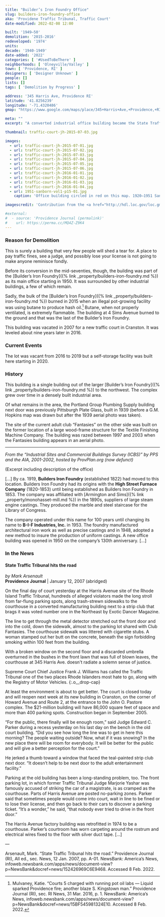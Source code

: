 ```yaml
---
title: "Builder’s Iron Foundry Office"
slug: builders-iron-foundry-office
aka: 'Providene Traffic Tribunal, Traffic Court'
date-modified: 2022-02-08 12:00

built: '1949–50'
demolition: '2015-2016'
redeveloped: '1974'
units:
decade: '1940-1949'
date-added: '2022'
categories: [ '#UsedToBeThere' ]
neighborhoods: [ 'Olneyville/Valley' ]
town: [ 'Providence, RI' ]
designers: [ 'Designer Unknown' ]
people: []
lists: []
tags: [ 'Demolition by Progress' ]

address: '345 Harris Ave, Providence RI'
latitude: '41.8256239'
longitude: '-71.4320486'
gmap: "https://www.google.com/maps/place/345+Harris+Ave,+Providence,+RI+02909/@41.8256239,-71.4320486,20z/data=!4m13!1m7!3m6!1s0x89e4459910c31c73:0x2406ee2a749e42d5!2sHarris+Ave,+Providence,+RI!3b1!8m2!3d41.825502!4d-71.4312409!3m4!1s0x89e445a0f22cb0cb:0x975da3abb511e5b9!8m2!3d41.8258013!4d-71.4318042"

meta: ""
excerpt: "A converted industrial office building became the State Traffic Tribunal but closed for better digs"

thumbnail: traffic-court-jh-2015-07-03.jpg

images:
  - url: traffic-court-jh-2015-07-01.jpg
  - url: traffic-court-jh-2015-07-02.jpg
  - url: traffic-court-jh-2015-07-03.jpg
  - url: traffic-court-jh-2015-07-04.jpg
  - url: traffic-court-jh-2015-07-05.jpg
  - url: traffic-court-jh-2015-07-06.jpg
  - url: traffic-court-jh-2016-01-01.jpg
  - url: traffic-court-jh-2016-01-02.jpg
  - url: traffic-court-jh-2016-01-03.jpg
  - url: traffic-court-jh-2016-01-04.jpg
  - url: 1951-sanborn-vol1-p15-01.jpg
    caption: 'Office building circled in red on this map. 1920–1951 Sanborn Map, Volume 1, Plate 15 — Library of Congress, Geography and Map Division'

imagescredit: 'Contribution from the <a href="http://hdl.loc.gov/loc.gmd/g3774pm.g3774pm_g08099195101" target="_blank">Library of Congress</a>'

#external:
#  - source: 'Providence Journal (permalink)'
#    url: https://perma.cc/MQ4Z-Z9K4
---
```


### Reason for Demolition

This is surely a building that very few people will shed a tear for. A place to pay traffic fines, see a judge, and possibly lose your license is not going to make anyone reminisce fondly. 

Before its conversion in the mid-seventies, though, the building was part of the [Builder’s Iron Foundry]({% link _property/builders-iron-foundry.md %}) as its main office starting in 1950. It was surrounded by other industrial buildings, a few of which remain. 

Sadly, the bulk of the [Builder’s Iron Foundry]({% link _property/builders-iron-foundry.md %}) burned in 2015 when an illegal pot-growing facility was using butane to produce hash oil.[^1] Butane, when not properly ventilated, is extremely flammable. The building at 4 Sims Avenue burned to the ground and that was the last of the Builder’s Iron Foundry. 

[^1]: Mulvaney, Katie. “Courts 5 charged with running pot oil labs — Liquid sparked Providence fire; another blaze S. Kingstown man.” Providence Journal (RI), sec. RI News, 31 Mar. 2016, p. 1. NewsBank: America’s News, infoweb.newsbank.com/apps/news/document-view?p=NewsBank&docref=news/15BF545981324E10. Accessed 8 Feb. 2022.

This building was vacated in 2007 for a new traffic court in Cranston. It was leveled about nine years later in 2016. 


### Current Events

The lot was vacant from 2016 to 2019 but a self-storage facility was built here starting in 2020. 


### History

This building is a single building out of the larger [Builder’s Iron Foundry]({% link _property/builders-iron-foundry.md %}) to the northwest. The complex grew over time in a densely built industrial area. 

Of what remains in the area, the Portland Group Plumbing Supply building next door was previously Pittsburgh Plate Glass, built in 1939 (before a G.M. Hopkins map was drawn but after the 1939 aerial photo was taken). 

The site of the current adult club “Fantasies” on the other side was built on the former location of a large wood-frame structure for the Textile Finishing Machine Company. The building was razed between 1997 and 2003 when the Fantasies building appears in an aerial photo.  

***

_From the “Industrial Sites and Commercial Buildings Survey (ICBS)” by PPS and the AIA, 2001-2002, hosted by ProvPlan.org (now defunct)_

(Excerpt including description of the office)

[…] By ca. 1919, **Builders Iron Foundry** (established 1822) had moved to this location. Builders Iron Foundry had its origins with the **High Street Furnace Company** (1820-1853) until being established as Builders Iron Foundry in 1853. The company was affiliated with [Armington and Sims]({% link _property/monohasset-mill.md %}) in the 1890s, suppliers of large steam engine castings. They produced the marble and steel staircase for the Library of Congress.

The company operated under this name for 100 years until changing its name to **B-I-F Industries, Inc.** in 1953. The foundry manufactured architectural iron work as well as precise castings and in 1948, adopted a new method to insure the production of uniform castings. A new office building was opened in 1950 on the company’s 130th anniversary. […]


### In the News

#### State Traffic Tribunal hits the road

_by Mark Arsenault_  
**Providence Journal** | January 12, 2007 (abridged)

On the final day of court yesterday at the Harris Avenue site of the Rhode Island Traffic Tribunal, hundreds of alleged violators made the long stroll from far-flung parking spots, along trash-strewn sidewalks to the courthouse in a converted manufacturing building next to a strip club that brags it was voted number one in the Northeast by Exotic Dancer Magazine.

The line to get through the metal detector stretched out the front door and into the cold, down the sidewalk, almost to the parking lot shared with Club Fantasies. The courthouse sidewalk was littered with cigarette stubs. A woman stamped out her butt on the concrete, beneath the sign forbidding smoking within 100 feet from the building.

With a broken window on the second floor and a discarded umbrella overturned in the bushes in the front lawn that was full of blown leaves, the courthouse at 345 Harris Ave. doesn't radiate a solemn sense of justice.

Supreme Court Chief Justice Frank J. Williams has called the Traffic Tribunal one of the two places Rhode Islanders most hate to go, along with the Registry of Motor Vehicles.
{:.o__drop-cap}

At least the environment is about to get better. The court is closed today and will reopen next week at its new building in Cranston, on the corner of Howard Avenue and Route 2, at the entrance to the John O. Pastore complex. The $21-million building will have 86,000 square feet of space and more than 400 parking spots. Construction began in September 2005.

“For the public, there finally will be enough room,” said Judge Edward C. Parker during a recess yesterday on his last day on the bench in the old court building. “Did you see how long the line was to get in here this morning? The people waiting outside? Now, what if it was snowing? In the new place there will be room for everybody. It will be better for the public and will give a better perception for the court.”

He jerked a thumb toward a window that faced the teal-painted strip club next door. “It doesn’t help to be next door to the adult entertainment facility.”

Parking at the old building has been a long-standing problem, too. The front parking lot, in which former Traffic Tribunal Judge Marjorie Yashar was famously accused of striking the car of a magistrate, is as cramped as the courthouse. Parts of Harris Avenue are posted no-parking zones. Parker said that sometimes people would come into court, wait in line to be fined or to lose their license, and then go back to their cars to discover a parking ticket. “It’s a wonder,” he said, “that nobody ever tried to drive in the front door.”

The Harris Avenue factory building was retrofitted in 1974 to be a courthouse. Parker’s courtroom has worn carpeting around the rostrum and electrical wires fixed to the floor with silver duct tape. […]

— 

Arsenault, Mark. “State Traffic Tribunal hits the road.” Providence Journal (RI), All ed., sec. News, 12 Jan. 2007, pp. A-01. NewsBank: America’s News, infoweb.newsbank.com/apps/news/document-view?p=NewsBank&docref=news/152426969C6E9468. Accessed 8 Feb. 2022.
